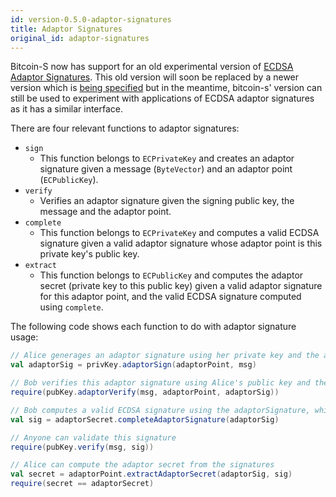 ```yaml
---
id: version-0.5.0-adaptor-signatures
title: Adaptor Signatures
original_id: adaptor-signatures
---
```


Bitcoin-S now has support for an old experimental version of [ECDSA Adaptor Signatures](https://github.com/jonasnick/secp256k1/pull/14). This old version will soon be replaced by a newer version which is [being specified](https://github.com/discreetlogcontracts/dlcspecs/blob/03bf7095c2016e1ce9c9fb612920872d4456f179/ECDSA-adaptor.md) but in the meantime, bitcoin-s' version can still be used to experiment with applications of ECDSA adaptor signatures as it has a similar interface.

There are four relevant functions to adaptor signatures:

* `sign`
  * This function belongs to `ECPrivateKey` and creates an adaptor signature given a message (`ByteVector`) and an adaptor point (`ECPublicKey`).
* `verify`
  * Verifies an adaptor signature given the signing public key, the message and the adaptor point.
* `complete`
  * This function belongs to `ECPrivateKey` and computes a valid ECDSA signature given a valid adaptor signature whose adaptor point is this private key's public key.
* `extract`
  * This function belongs to `ECPublicKey` and computes the adaptor secret (private key to this public key) given a valid adaptor signature for this adaptor point, and the valid ECDSA signature computed using `complete`.

The following code shows each function to do with adaptor signature usage:


```scala
// Alice generages an adaptor signature using her private key and the adaptor point
val adaptorSig = privKey.adaptorSign(adaptorPoint, msg)

// Bob verifies this adaptor signature using Alice's public key and the adaptor point
require(pubKey.adaptorVerify(msg, adaptorPoint, adaptorSig))

// Bob computes a valid ECDSA signature using the adaptorSignature, which he knows
val sig = adaptorSecret.completeAdaptorSignature(adaptorSig)

// Anyone can validate this signature
require(pubKey.verify(msg, sig))

// Alice can compute the adaptor secret from the signatures
val secret = adaptorPoint.extractAdaptorSecret(adaptorSig, sig)
require(secret == adaptorSecret)
```

